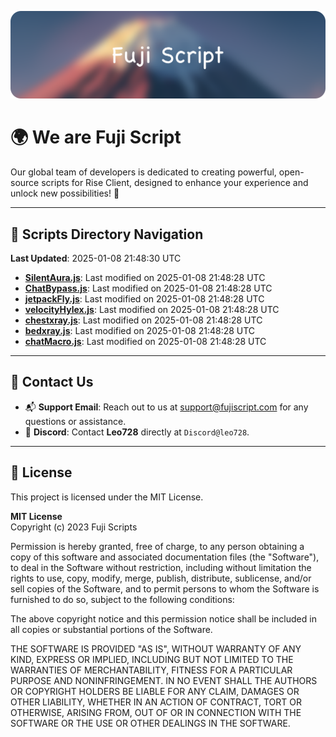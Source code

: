 ![Banner](.github/b.webp)

# 🌍 **We are Fuji Script**

Our global team of developers is dedicated to creating powerful, open-source scripts for Rise Client, designed to enhance your experience and unlock new possibilities! 🌟

---
<!-- SCRIPTS_NAVIGATION_START -->
## 📂 **Scripts Directory Navigation**

**Last Updated**: 2025-01-08 21:48:30 UTC

- **[SilentAura.js](scripts/SilentAura.js)**: Last modified on 2025-01-08 21:48:28 UTC
- **[ChatBypass.js](scripts/ChatBypass.js)**: Last modified on 2025-01-08 21:48:28 UTC
- **[jetpackFly.js](scripts/jetpackFly.js)**: Last modified on 2025-01-08 21:48:28 UTC
- **[velocityHylex.js](scripts/velocityHylex.js)**: Last modified on 2025-01-08 21:48:28 UTC
- **[chestxray.js](scripts/chestxray.js)**: Last modified on 2025-01-08 21:48:28 UTC
- **[bedxray.js](scripts/bedxray.js)**: Last modified on 2025-01-08 21:48:28 UTC
- **[chatMacro.js](scripts/chatMacro.js)**: Last modified on 2025-01-08 21:48:28 UTC

<!-- SCRIPTS_NAVIGATION_END -->

---

## 💬 **Contact Us**  
- 📬 **Support Email**: Reach out to us at [support@fujiscript.com](mailto:support@fujiscript.com) for any questions or assistance.  
- 💬 **Discord**: Contact **Leo728** directly at `Discord@leo728`.

---

## 📜 **License**

This project is licensed under the MIT License.  

**MIT License**  
Copyright (c) 2023 Fuji Scripts  

Permission is hereby granted, free of charge, to any person obtaining a copy of this software and associated documentation files (the "Software"), to deal in the Software without restriction, including without limitation the rights to use, copy, modify, merge, publish, distribute, sublicense, and/or sell copies of the Software, and to permit persons to whom the Software is furnished to do so, subject to the following conditions:  

The above copyright notice and this permission notice shall be included in all copies or substantial portions of the Software.  

THE SOFTWARE IS PROVIDED "AS IS", WITHOUT WARRANTY OF ANY KIND, EXPRESS OR IMPLIED, INCLUDING BUT NOT LIMITED TO THE WARRANTIES OF MERCHANTABILITY, FITNESS FOR A PARTICULAR PURPOSE AND NONINFRINGEMENT. IN NO EVENT SHALL THE AUTHORS OR COPYRIGHT HOLDERS BE LIABLE FOR ANY CLAIM, DAMAGES OR OTHER LIABILITY, WHETHER IN AN ACTION OF CONTRACT, TORT OR OTHERWISE, ARISING FROM, OUT OF OR IN CONNECTION WITH THE SOFTWARE OR THE USE OR OTHER DEALINGS IN THE SOFTWARE.  
